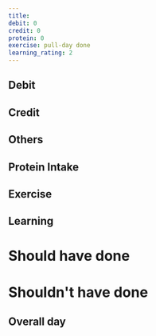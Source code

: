 ```yaml
---
title: 
debit: 0 
credit: 0
protein: 0 
exercise: pull-day done
learning_rating: 2
---
```


## Debit 

## Credit  

## Others 

## Protein Intake

## Exercise 

## Learning
# Should have done
# Shouldn't have done
## Overall day








